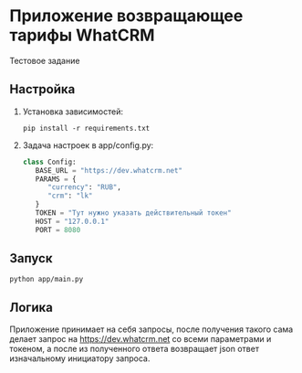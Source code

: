 # Приложение возвращающее тарифы WhatCRM
Тестовое задание

## Настройка
1. Установка зависимостей:
   ```
   pip install -r requirements.txt
   ```
2. Задача настроек в app/config.py:
   ```python
   class Config:
      BASE_URL = "https://dev.whatcrm.net"
      PARAMS = {
         "currency": "RUB",
         "crm": "lk"
      }
      TOKEN = "Тут нужно указать действительный токен"
      HOST = "127.0.0.1"
      PORT = 8080
   ```
## Запуск
   ```
   python app/main.py
   ```

## Логика
Приложение принимает на себя запросы, после получения такого сама делает запрос на https://dev.whatcrm.net со всеми параметрами и токеном, а после из полученного ответа возвращает json ответ изначальному инициатору запроса.
